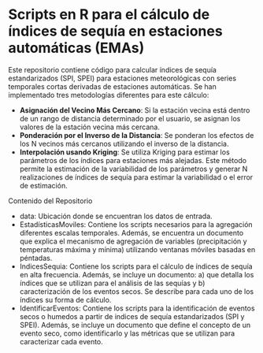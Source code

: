 # Scripts en R para el cálculo de índices de sequía en estaciones automáticas (EMAs)

Este repositorio contiene código para calcular índices de sequía estandarizados (SPI, SPEI) para estaciones meteorológicas con series temporales cortas derivadas de estaciones automáticas. Se han implementado tres metodologías diferentes para este cálculo:

 * **Asignación del Vecino Más Cercano**: Si la estación vecina está dentro de un rango de distancia determinado por el usuario, se asignan los valores de la estación vecina más cercana.
 * **Ponderación por el Inverso de la Distancia**: Se ponderan los efectos de los N vecinos más cercanos utilizando el inverso de la distancia.
 * **Interpolación usando Kriging**: Se utiliza Kriging para estimar los parámetros de los índices para estaciones más alejadas. Este método permite la estimación de la variabilidad de los parámetros y generar N realizaciones de índices de sequía para estimar la variabilidad o el error de estimación.
   
Contenido del Repositorio

* data: Ubicación donde se encuentran los datos de entrada.
* EstadísticasMoviles: Contiene los scripts necesarios para la agregación diferentes escalas temporales. Además, se encuentra un documento que explica el mecanismo de agregación de variables (precipitación y temperaturas máxima y mínima) utilizando ventanas móviles basadas en péntadas.
* IndicesSequia: Contiene los scripts para el cálculo de índices de sequía en alta frecuencia. Además, se incluye un documento: a) que detalla los índices que se utilizan para el análisis de las sequías y b) caracterización de los eventos secos. Se describe para cada uno de los índices su forma de cálculo.
* IdentificarEventos: Contiene los scripts para la identificación de eventos secos o humedos a partir de indices de sequía estandarizados (SPI y SPEI). Además, se incluye un documento que  define el concepto de un evento seco, como identificarlo y las métricas que se utilizan para caracterizar cada evento.

